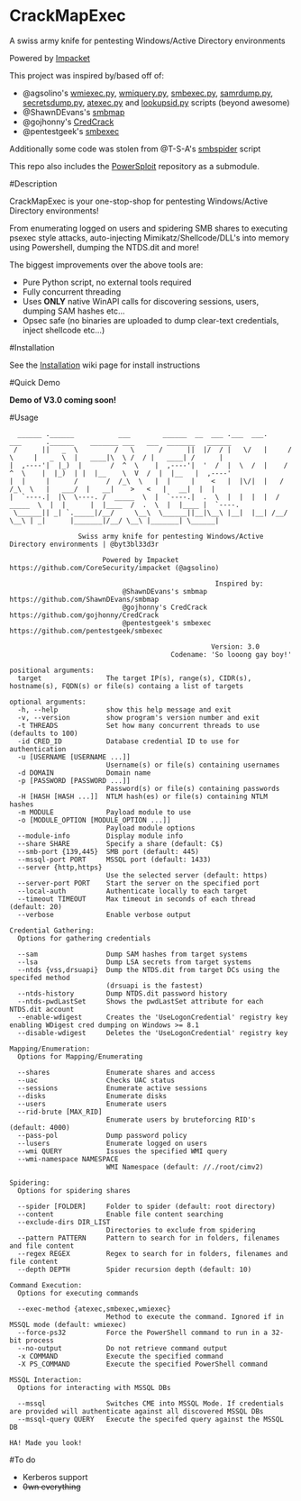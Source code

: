 # CrackMapExec
A swiss army knife for pentesting Windows/Active Directory environments

Powered by [Impacket](https://github.com/CoreSecurity/impacket)

This project was inspired by/based off of:
- @agsolino's [wmiexec.py](https://github.com/CoreSecurity/impacket/blob/master/examples/wmiexec.py), [wmiquery.py](https://github.com/CoreSecurity/impacket/blob/master/examples/wmiquery.py), [smbexec.py](https://github.com/CoreSecurity/impacket/blob/master/examples/smbexec.py), [samrdump.py](https://github.com/CoreSecurity/impacket/blob/master/examples/samrdump.py), [secretsdump.py](https://github.com/CoreSecurity/impacket/blob/master/examples/secretsdump.py), [atexec.py](https://github.com/CoreSecurity/impacket/blob/master/examples/atexec.py) and [lookupsid.py](https://github.com/CoreSecurity/impacket/blob/master/examples/lookupsid.py) scripts (beyond awesome)
- @ShawnDEvans's [smbmap](https://github.com/ShawnDEvans/smbmap)
- @gojhonny's [CredCrack](https://github.com/gojhonny/CredCrack)
- @pentestgeek's [smbexec](https://github.com/pentestgeek/smbexec)

Additionally some code was stolen from @T-S-A's [smbspider](https://github.com/T-S-A/smbspider) script

This repo also includes the [PowerSploit](https://github.com/PowerShellMafia/PowerSploit) repository as a submodule.

#Description

CrackMapExec is your one-stop-shop for pentesting Windows/Active Directory environments!

From enumerating logged on users and spidering SMB shares to executing psexec style attacks, auto-injecting Mimikatz/Shellcode/DLL's into memory using Powershell, dumping the NTDS.dit and more!

The biggest improvements over the above tools are:
- Pure Python script, no external tools required
- Fully concurrent threading
- Uses **ONLY** native WinAPI calls for discovering sessions, users, dumping SAM hashes etc...
- Opsec safe (no binaries are uploaded to dump clear-text credentials, inject shellcode etc...)

#Installation

See the [Installation](https://github.com/byt3bl33d3r/CrackMapExec/wiki/Installation) wiki page for install instructions

#Quick Demo

**Demo of V3.0 coming soon!**

#Usage

```
  ______ .______           ___        ______  __  ___ .___  ___.      ___      .______    _______ ___   ___  _______   ______ 
 /      ||   _  \         /   \      /      ||  |/  / |   \/   |     /   \     |   _  \  |   ____|\  \ /  / |   ____| /      |
|  ,----'|  |_)  |       /  ^  \    |  ,----'|  '  /  |  \  /  |    /  ^  \    |  |_)  | |  |__    \  V  /  |  |__   |  ,----'
|  |     |      /       /  /_\  \   |  |     |    <   |  |\/|  |   /  /_\  \   |   ___/  |   __|    >   <   |   __|  |  |     
|  `----.|  |\  \----. /  _____  \  |  `----.|  .  \  |  |  |  |  /  _____  \  |  |      |  |____  /  .  \  |  |____ |  `----.
 \______|| _| `._____|/__/     \__\  \______||__|\__\ |__|  |__| /__/     \__\ | _|      |_______|/__/ \__\ |_______| \______|

                 Swiss army knife for pentesting Windows/Active Directory environments | @byt3bl33d3r

                       Powered by Impacket https://github.com/CoreSecurity/impacket (@agsolino)

                                                   Inspired by:
                            @ShawnDEvans's smbmap https://github.com/ShawnDEvans/smbmap
                            @gojhonny's CredCrack https://github.com/gojhonny/CredCrack
                            @pentestgeek's smbexec https://github.com/pentestgeek/smbexec
                                                     
                                                  Version: 3.0
                                        Codename: 'So looong gay boy!'

positional arguments:
  target                The target IP(s), range(s), CIDR(s), hostname(s), FQDN(s) or file(s) containg a list of targets

optional arguments:
  -h, --help            show this help message and exit
  -v, --version         show program's version number and exit
  -t THREADS            Set how many concurrent threads to use (defaults to 100)
  -id CRED_ID           Database credential ID to use for authentication
  -u [USERNAME [USERNAME ...]]
                        Username(s) or file(s) containing usernames
  -d DOMAIN             Domain name
  -p [PASSWORD [PASSWORD ...]]
                        Password(s) or file(s) containing passwords
  -H [HASH [HASH ...]]  NTLM hash(es) or file(s) containing NTLM hashes
  -m MODULE             Payload module to use
  -o [MODULE_OPTION [MODULE_OPTION ...]]
                        Payload module options
  --module-info         Display module info
  --share SHARE         Specify a share (default: C$)
  --smb-port {139,445}  SMB port (default: 445)
  --mssql-port PORT     MSSQL port (default: 1433)
  --server {http,https}
                        Use the selected server (default: https)
  --server-port PORT    Start the server on the specified port
  --local-auth          Authenticate locally to each target
  --timeout TIMEOUT     Max timeout in seconds of each thread (default: 20)
  --verbose             Enable verbose output

Credential Gathering:
  Options for gathering credentials

  --sam                 Dump SAM hashes from target systems
  --lsa                 Dump LSA secrets from target systems
  --ntds {vss,drsuapi}  Dump the NTDS.dit from target DCs using the specifed method
                        (drsuapi is the fastest)
  --ntds-history        Dump NTDS.dit password history
  --ntds-pwdLastSet     Shows the pwdLastSet attribute for each NTDS.dit account
  --enable-wdigest      Creates the 'UseLogonCredential' registry key enabling WDigest cred dumping on Windows >= 8.1
  --disable-wdigest     Deletes the 'UseLogonCredential' registry key

Mapping/Enumeration:
  Options for Mapping/Enumerating

  --shares              Enumerate shares and access
  --uac                 Checks UAC status
  --sessions            Enumerate active sessions
  --disks               Enumerate disks
  --users               Enumerate users
  --rid-brute [MAX_RID]
                        Enumerate users by bruteforcing RID's (default: 4000)
  --pass-pol            Dump password policy
  --lusers              Enumerate logged on users
  --wmi QUERY           Issues the specified WMI query
  --wmi-namespace NAMESPACE
                        WMI Namespace (default: //./root/cimv2)

Spidering:
  Options for spidering shares

  --spider [FOLDER]     Folder to spider (default: root directory)
  --content             Enable file content searching
  --exclude-dirs DIR_LIST
                        Directories to exclude from spidering
  --pattern PATTERN     Pattern to search for in folders, filenames and file content
  --regex REGEX         Regex to search for in folders, filenames and file content
  --depth DEPTH         Spider recursion depth (default: 10)

Command Execution:
  Options for executing commands

  --exec-method {atexec,smbexec,wmiexec}
                        Method to execute the command. Ignored if in MSSQL mode (default: wmiexec)
  --force-ps32          Force the PowerShell command to run in a 32-bit process
  --no-output           Do not retrieve command output
  -x COMMAND            Execute the specified command
  -X PS_COMMAND         Execute the specified PowerShell command

MSSQL Interaction:
  Options for interacting with MSSQL DBs

  --mssql               Switches CME into MSSQL Mode. If credentials are provided will authenticate against all discovered MSSQL DBs
  --mssql-query QUERY   Execute the specifed query against the MSSQL DB

HA! Made you look!
```

#To do
- Kerberos support
- ~~0wn everything~~